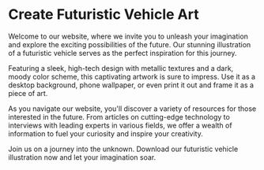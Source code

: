 <!--font:Montserrat-->

# Create Futuristic Vehicle Art

Welcome to our website, where we invite you to unleash your imagination and explore the exciting possibilities of the future. Our stunning illustration of a futuristic vehicle serves as the perfect inspiration for this journey.

Featuring a sleek, high-tech design with metallic textures and a dark, moody color scheme, this captivating artwork is sure to impress. Use it as a desktop background, phone wallpaper, or even print it out and frame it as a piece of art.

As you navigate our website, you'll discover a variety of resources for those interested in the future. From articles on cutting-edge technology to interviews with leading experts in various fields, we offer a wealth of information to fuel your curiosity and inspire your creativity.

Join us on a journey into the unknown. Download our futuristic vehicle illustration now and let your imagination soar.

<!--

Write me markdown content of website with wallpaper:

"A wallpaper with a simple illustration of a futuristic vehicle, with metallic textures and a dark and moody color scheme."

The header of the page should not be copy of the text but rather a real content of the website which is using this wallpaper.


---


# Futuristic Vehicle Wallpaper

Welcome to our website featuring a stunning wallpaper of a futuristic vehicle. The wallpaper showcases a simple yet captivating illustration of a sleek, high-tech vehicle with metallic textures and a dark, moody color scheme. 

This wallpaper is perfect for anyone who loves science fiction, technology, or simply appreciates beautiful artwork. It can be used as a desktop background, phone wallpaper, or even printed out and framed as a piece of art.

Download this wallpaper now and add a touch of futuristic style to your digital devices!


---


Heading should not include word "wallpaper". The website should not be about the wallpaper itself, wallpaper is just a related background, rewrite whole content.


---


# Explore the Future with our Futuristic Vehicle Illustration

Step into the future with our stunning illustration of a sleek, high-tech vehicle. This captivating artwork features metallic textures and a dark, moody color scheme that perfectly captures the essence of futuristic technology.

Whether you're a fan of science fiction or simply appreciate beautiful artwork, this illustration is sure to impress. Use it as a desktop background, phone wallpaper, or even print it out and frame it as a piece of art.

Our website offers a variety of resources for those interested in exploring the future, from articles on cutting-edge technology to interviews with leading experts in various fields. Our futuristic vehicle illustration serves as a fitting backdrop for all of our content, inspiring visitors to look ahead and imagine what the future might hold.

Download this illustration now and join us on a journey into the exciting possibilities of tomorrow.


---


Heading is too long, rewrite whole content.


---


# Discover the Future with Our Futuristic Vehicle Illustration

Our website is dedicated to exploring the exciting possibilities of the future, and our stunning illustration of a futuristic vehicle serves as the perfect backdrop for all of our content.

This captivating artwork features a sleek, high-tech vehicle with metallic textures and a dark, moody color scheme that perfectly captures the essence of futuristic technology. Whether you're a fan of science fiction or simply appreciate beautiful artwork, this illustration is sure to impress.

Use it as a desktop background, phone wallpaper, or even print it out and frame it as a piece of art. As you explore our website, you'll find a variety of resources for those interested in the future, from articles on cutting-edge technology to interviews with leading experts in various fields.

Join us on a journey into the exciting possibilities of tomorrow. Download our futuristic vehicle illustration now and let your imagination soar.


---


Heading is too long, rewrite whole content.


---


# Unleash Your Imagination with Our Futuristic Vehicle Illustration

Welcome to our website, where we invite you to unleash your imagination and explore the exciting possibilities of the future. Our stunning illustration of a futuristic vehicle serves as the perfect inspiration for this journey.

Featuring a sleek, high-tech design with metallic textures and a dark, moody color scheme, this captivating artwork is sure to impress. Use it as a desktop background, phone wallpaper, or even print it out and frame it as a piece of art.

As you navigate our website, you'll discover a variety of resources for those interested in the future. From articles on cutting-edge technology to interviews with leading experts in various fields, we offer a wealth of information to fuel your curiosity and inspire your creativity.

Join us on a journey into the unknown. Download our futuristic vehicle illustration now and let your imagination soar.


---


Write me a Google font which is best fitting for the website.

Pick from the list:
- Inter
- Roboto
- Lobster
- Open Sans
- IBM Plex Sans
- Exo 2
- Great Vibes
- Futura
- Poppins
- Orbitron
- Montserrat
- Alegreya
- Playfair Display
- Dancing Script
- Barlow Condensed
- Raleway
- Lato


Write just the font name nothing else.


---


Montserrat

-->
